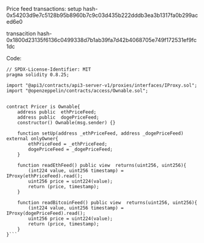 Price feed transactions:
setup hash-0x54203d9e7c5128b95b8960b7c9c03d435b222dddb3ea3b1317fa0b299aced6e0

transacition hash-0x1800d23135f6136c0499338d7b1ab39fa7d42b4068705e749f172531ef9fc1dc


Code:
```
// SPDX-License-Identifier: MIT
pragma solidity 0.8.25;

import "@api3/contracts/api3-server-v1/proxies/interfaces/IProxy.sol";
import "@openzeppelin/contracts/access/Ownable.sol";


contract Pricer is Ownable{
    address public  ethPriceFeed;
    address public  dogePriceFeed;
    constructor() Ownable(msg.sender) {}

    function setUp(address _ethPriceFeed, address _dogePriceFeed) external onlyOwner{
        ethPriceFeed = _ethPriceFeed;
        dogePriceFeed = _dogePriceFeed;
    }

    function readEthFeed() public view  returns(uint256, uint256){
        (int224 value, uint256 timestamp) = IProxy(ethPriceFeed).read();
        uint256 price = uint224(value);
        return (price, timestamp);
    }

    function readBitcoinFeed() public view  returns(uint256, uint256){
        (int224 value, uint256 timestamp) = IProxy(dogePriceFeed).read();
        uint256 price = uint224(value);
        return (price, timestamp);
    }
}```
